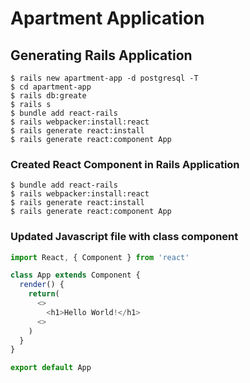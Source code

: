 # Apartment Application

## Generating Rails Application

```shell
$ rails new apartment-app -d postgresql -T
$ cd apartment-app
$ rails db:greate
$ rails s
$ bundle add react-rails
$ rails webpacker:install:react
$ rails generate react:install
$ rails generate react:component App
```

### Created React Component in Rails Application

```shell
$ bundle add react-rails
$ rails webpacker:install:react
$ rails generate react:install
$ rails generate react:component App
```

### Updated Javascript file with class component

```javascript
import React, { Component } from 'react'

class App extends Component {
  render() {
    return(
      <>
        <h1>Hello World!</h1>
      <>
    )
  }
}

export default App
```
